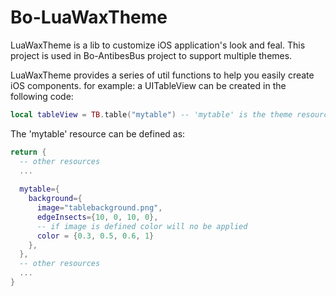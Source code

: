 Bo-LuaWaxTheme
==============

LuaWaxTheme is a lib to customize iOS application's look and feal. 
This project is used in Bo-AntibesBus project to support multiple themes.

LuaWaxTheme provides a series of util functions to help you easily create iOS components.
for example: a UITableView can be created in the following code:
`````lua
local tableView = TB.table("mytable") -- 'mytable' is the theme resource definition
`````

The 'mytable' resource can be defined as:
`````lua
return {
  -- other resources
  ...
  
  mytable={
    background={
      image="tablebackground.png",
      edgeInsects={10, 0, 10, 0},
      -- if image is defined color will no be applied
      color = {0.3, 0.5, 0.6, 1}
    },
  },
  -- other resources
  ...
}
`````
